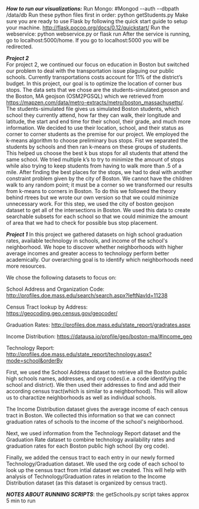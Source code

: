 ***How to run our visualizations:***
Run Mongo:
	#Mongod --auth --dbpath /data/db
Run these python files first in order:
python getStudents.py
Make sure you are ready to use Flask by following the quick start guide to setup your machine.
http://flask.pocoo.org/docs/0.12/quickstart/
Run the webservice:
	python webservice.py or flask run
After the service is running, go to localhost:5000/home.
If you go to localhost:5000 you will be redirected.



***Project 2***  
For project 2, we continued our focus on education in Boston but switched our problem to deal with the transportation issue plaguing our public schools. Currently transportations costs account for 11% of the district’s budget. In this project, our goal is to optimize the location of corner bus stops. 
The data sets that we chose are the students-simulated.geoson and the Boston, MA geojson (OSM2PGSQL) which we retrieved from https://mapzen.com/data/metro-extracts/metro/boston_massachusetts/.
The students-simulated file gives us simulated Boston students, which school they currently attend, how far they can walk, their longitude and latitude, the start and end time for their school, their grade, and much more information. We decided to use their location, school, and their status as corner to corner students as the premise for our project. 
We employed the k-means algorithm to choose preliminary bus stops. Fist we separated the students by schools and then ran k-means on these groups of students. This helped us choose the best k bus stops for all students that attend the same school. We tried multiple k’s to try to minimize the amount of stops while also trying to keep students from having to walk more than .5 of a mile.
After finding the best places for the stops, we had to deal with another constraint problem given by the city of Boston. We cannot have the children walk to any random point; it must be a corner so we transformed our results from k-means to corners in Boston. To do this we followed the theory behind rtrees but we wrote our own version so that we could minimize unnecessary work. 
For this step, we used the city of boston geojson dataset to get all of the intersections in Boston. We used this data to create searchable subsets for each school so that we could minimize the amount of area that we had to check for possible bus stop placement.


***Project 1***
In this project we gathered datasets on high school graduation rates, available technology in
schools, and income of the school's neighborhood. We hope to discover whether neighborhoods with 
higher average incomes and greater access to technology perform better academically. Our overarching goal 
is to identify which neighborhoods need more resources.
 
We chose the following datasets to focus on:

School Address and Organization Code:
http://profiles.doe.mass.edu/search/search.aspx?leftNavId=11238

Census Tract lookup by Address:
https://geocoding.geo.census.gov/geocoder/

Graduation Rates:
http://profiles.doe.mass.edu/state_report/gradrates.aspx

Income Distribution:
https://datausa.io/profile/geo/boston-ma/#income_geo

Technology Report:
http://profiles.doe.mass.edu/state_report/technology.aspx?mode=school&orderBy

First, we used the School Address dataset to retrieve all the 
Boston public high schools names, addresses, and org codes(i.e. a code identifying
the school and district). We then used their addresses to find and add
their according census tract(which is similar to a neighborhood). 
This will allow us to charactize neighborhoods as well as individual schools.

The Income Distribution dataset gives the average income of each census tract
in Boston. We collected this information so that we can connect graduation rates of schools
to the income of the school's neighborhood.

Next, we used information from the Technology Report dataset and the Graduation 
Rate dataset to combine technology availability rates and graduation rates for each Boston public
high school (by org code).

Finally, we added the census tract to each entry in our newly formed Technology/Graduation dataset.
We used the org code of each school to look up the census tract from intial dataset we created.
This will help with analysis of Technology/Graduation rates in relation to the Income Distribution dataset
(as this dataset is organized by census tract).

***NOTES ABOUT RUNNING SCRIPTS***: 
	the getSchools.py script takes approx 5 min to run











